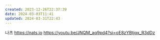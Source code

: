```yaml
---
created: 2023-12-26T22:37:39
date: 2024-03-03T11:41
updated: 2024-03-31T22:43
---
```

 나츠
 https://nats.io
 https://youtu.be/JNQM_aq9pd4?si=oE8zYBtjqx_R3dDz